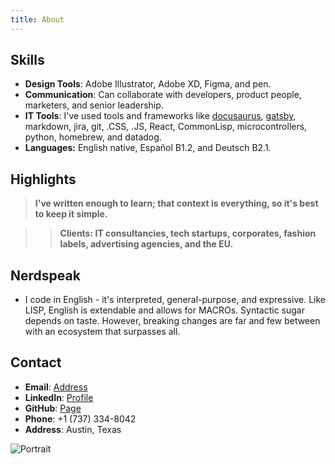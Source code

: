 ```yaml
---
title: About
---
```


## Skills

- **Design Tools**: Adobe Illustrator, Adobe XD, Figma, and pen. 
- **Communication**: Can collaborate with developers, product people, marketers, and senior leadership.
- **IT Tools**: I've used tools and frameworks like [docusaurus](https://damurphy.com/docs/Tech%20Writing/Directory%20for%20website%20&%20content), [gatsby](https://github.com/alan4247748/df), markdown, jira, git, .CSS, .JS, React, CommonLisp, microcontrollers, python, homebrew, and datadog.
- **Languages:** English native, Español B1.2, and Deutsch B2.1.

## Highlights 

> **I've written enough to learn; that context is everything, so it's best to keep it simple.**

>> **Clients: IT consultancies, tech startups, corporates, fashion labels, advertising agencies, and the EU.**

## Nerdspeak

- I code in English - it's interpreted, general-purpose, and expressive. Like LISP, English is extendable and allows for MACROs. Syntactic sugar depends on taste. However, breaking changes are far and few between with an ecosystem that surpasses all.


## Contact

- **Email**: [Address](mailto:donohomurphy@gmail.com)
- **LinkedIn**: [Profile](https://www.linkedin.com/in/alan-murphy-/)
- **GitHub**: [Page](https://github.com/Alan4247748)
- **Phone**: +1 (737) 334-8042
- **Address**: Austin, Texas

![Portrait](/img/Me2.png)